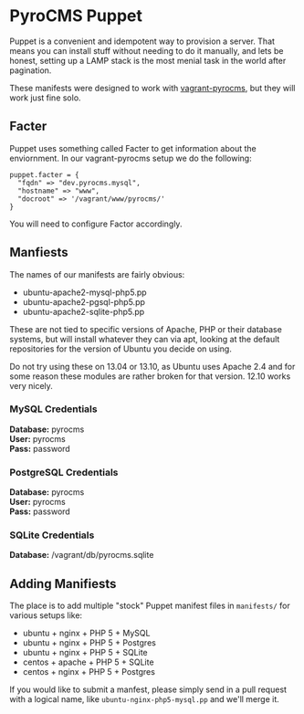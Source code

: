 # PyroCMS Puppet

Puppet is a convenient and idempotent way to provision a server. That means you can install stuff without needing 
to do it manually, and lets be honest, setting up a LAMP stack is the most menial task in the world after pagination.

These manifests were designed to work with [vagrant-pyrocms](https://github.com/pyrocms/vagrant-pyrocms), but they will 
work just fine solo.

## Facter

Puppet uses something called Facter to get information about the enviornment. In our vagrant-pyrocms setup we 
do the following:

    puppet.facter = { 
      "fqdn" => "dev.pyrocms.mysql", 
      "hostname" => "www", 
      "docroot" => '/vagrant/www/pyrocms/'
    }
    
You will need to configure Factor accordingly.

## Manfiests

The names of our manifests are fairly obvious:

* ubuntu-apache2-mysql-php5.pp
* ubuntu-apache2-pgsql-php5.pp
* ubuntu-apache2-sqlite-php5.pp

These are not tied to specific versions of Apache, PHP or their database systems, but will install 
whatever they can via apt, looking at the default repositories for the version of Ubuntu you decide 
on using. 

Do not try using these on 13.04 or 13.10, as Ubuntu uses Apache 2.4 and for some reason these modules 
are rather broken for that version. 12.10 works very nicely. 

### MySQL Credentials

__Database:__ pyrocms  
__User:__ pyrocms  
__Pass:__ password  

### PostgreSQL Credentials

__Database:__ pyrocms  
__User:__ pyrocms  
__Pass:__ password  

### SQLite Credentials

__Database:__ /vagrant/db/pyrocms.sqlite 

## Adding Manifiests

The place is to add multiple "stock" Puppet manifest files in `manifests/` for various setups like:
	
* ubuntu + nginx + PHP 5 + MySQL
* ubuntu + nginx + PHP 5 + Postgres
* ubuntu + nginx + PHP 5 + SQLite
* centos + apache + PHP 5 + SQLite
* centos + nginx + PHP 5 + Postgres

If you would like to submit a manfest, please simply send in a pull request with a logical name, 
like `ubuntu-nginx-php5-mysql.pp` and we'll merge it.
